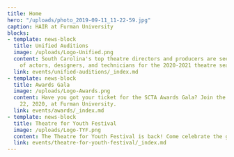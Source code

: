 ```yaml
---
title: Home
hero: "/uploads/photo_2019-09-11_11-22-59.jpg"
caption: HAIR at Furman University
blocks:
- template: news-block
  title: Unified Auditions
  image: /uploads/Logo-Unified.png
  content: South Carolina's top theatre directors and producers are seeking hundreds
    of actors, designers, and technicians for the 2020-2021 theatre season!
  link: events/unified-auditions/_index.md
- template: news-block
  title: Awards Gala
  image: /uploads/Logo-Awards.png
  content: Have you got your ticket for the SCTA Awards Gala? Join the party on February
    22, 2020, at Furman University.
  link: events/awards/_index.md
- template: news-block
  title: Theatre for Youth Festival
  image: /uploads/Logo-TYF.png
  content: The Theatre for Youth Festival is back! Come celebrate the great work of young theatre practitioners in South Carolina. Find more information about the festival here.
  link: events/theatre-for-youth-festival/_index.md
---
```

